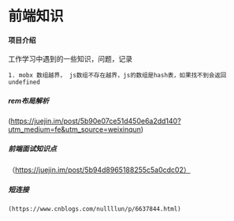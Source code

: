 # 前端知识

#### 项目介绍
工作学习中遇到的一些知识，问题，记录

    1. mobx 数组越界， js数组不存在越界，js的数组是hash表，如果找不到会返回undefined

##### rem布局解析
 (https://juejin.im/post/5b90e07ce51d450e6a2dd140?utm_medium=fe&utm_source=weixinqun)
##### 前端面试知识点
   （https://juejin.im/post/5b94d8965188255c5a0cdc02）
##### 短连接
    (https://www.cnblogs.com/nullllun/p/6637844.html)
